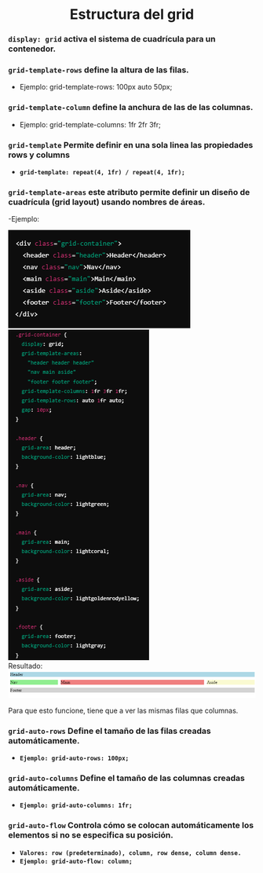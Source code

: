 <div align="center">

# Estructura del grid

</div>

### **``display: grid``** activa el sistema de cuadrícula para un contenedor.

### **``grid-template-rows``** define la altura de las filas.  

- Ejemplo: grid-template-rows: 100px auto 50px;

### **``grid-template-column``** define la anchura de las de las columnas.
- Ejemplo: grid-template-columns: 1fr 2fr 3fr;

### **``grid-template``** Permite definir en una sola linea las propiedades rows y columns
- **``grid-template: repeat(4, 1fr) / repeat(4, 1fr);``**


### **``grid-template-areas``**  este atributo permite definir un diseño de cuadrícula (grid layout) usando nombres de áreas.

-Ejemplo: 

![Imagen de html para explicar grid](/images/html-grid.png)  
![Imagen de css para el html de grid](/images/css-html-grid.png)  
Resultado:
![Resultado del html + css](/images/resultado-html-css.png)  

Para que esto funcione, tiene que a ver las mismas filas que columnas.

### **``grid-auto-rows``** Define el tamaño de las filas creadas automáticamente.  
- **``Ejemplo: grid-auto-rows: 100px;``**  

### **``grid-auto-columns``** Define el tamaño de las columnas creadas automáticamente.  
- **``Ejemplo: grid-auto-columns: 1fr;``**

### **``grid-auto-flow``** Controla cómo se colocan automáticamente los elementos si no se especifica su posición.  
- **``Valores: row (predeterminado), column, row dense, column dense.``**  
- **``Ejemplo: grid-auto-flow: column;``**

